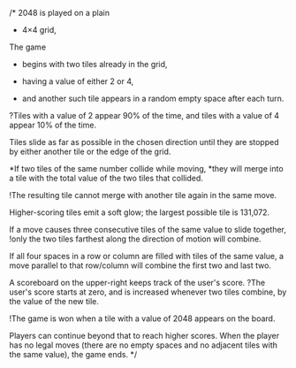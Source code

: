/*
2048 is played on a plain 
* 4×4 grid, 

The game 
* begins with two tiles already in the grid, 
* having a value of either 2 or 4, 

* and another such tile appears in a random empty space after each turn. 

?Tiles with a value of 2 appear 90% of the time, and tiles with a value of 4 appear 10% of the time. 

Tiles slide as far as possible in the chosen direction until they are stopped by either another tile or the edge of the grid. 

*If two tiles of the same number collide while moving, 
*they will merge into a tile with the total value of the two tiles that collided. 

!The resulting tile cannot merge with another tile again in the same move. 

Higher-scoring tiles emit a soft glow; the largest possible tile is 131,072.

If a move causes three consecutive tiles of the same value to slide together, 
!only the two tiles farthest along the direction of motion will combine. 

If all four spaces in a row or column are filled with tiles of the same value, 
a move parallel to that row/column will combine the first two and last two. 

A scoreboard on the upper-right keeps track of the user's score. 
?The user's score starts at zero, and is increased whenever two tiles combine, by the value of the new tile.

!The game is won when a tile with a value of 2048 appears on the board. 

Players can continue beyond that to reach higher scores. When the player has no legal moves (there are no empty spaces and no adjacent tiles with the same value), the game ends.
*/